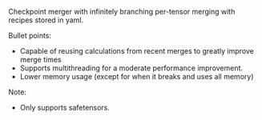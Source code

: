 Checkpoint merger with infinitely branching per-tensor merging with recipes stored in yaml.

Bullet points:
- Capable of reusing calculations from recent merges to greatly improve merge times
- Supports multithreading for a moderate performance improvement.
- Lower memory usage (except for when it breaks and uses all memory)

Note:
- Only supports safetensors.
